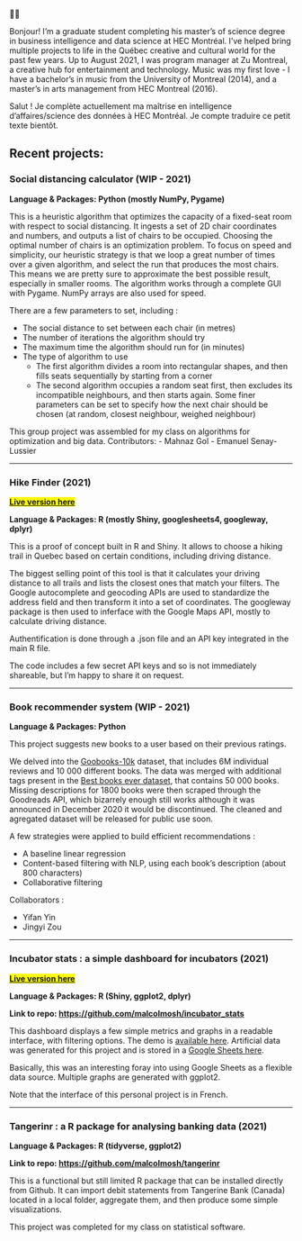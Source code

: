 
🎺💾

Bonjour! I’m a graduate student completing his master’s of science
degree in business intelligence and data science at HEC Montréal. I’ve
helped bring multiple projects to life in the Québec creative and
cultural world for the past few years. Up to August 2021, I was program
manager at Zu Montreal, a creative hub for entertainment and technology.
Music was my first love - I have a bachelor’s in music from the
University of Montreal (2014), and a master’s in arts management from
HEC Montreal (2016).

Salut ! Je complète actuellement ma maîtrise en intelligence
d’affaires/science des données à HEC Montréal. Je compte traduire ce
petit texte bientôt.

## Recent projects:

### Social distancing calculator (WIP - 2021)

**Language & Packages: Python (mostly NumPy, Pygame)**

This is a heuristic algorithm that optimizes the capacity of a
fixed-seat room with respect to social distancing. It ingests a set of
2D chair coordinates and numbers, and outputs a list of chairs to be
occupied. Choosing the optimal number of chairs is an optimization
problem. To focus on speed and simplicity, our heuristic strategy is
that we loop a great number of times over a given algorithm, and select
the run that produces the most chairs. This means we are pretty sure to
approximate the best possible result, especially in smaller rooms. The
algorithm works through a complete GUI with Pygame. NumPy arrays are
also used for speed.

There are a few parameters to set, including :

-   The social distance to set between each chair (in metres)
-   The number of iterations the algorithm should try
-   The maximum time the algorithm should run for (in minutes)
-   The type of algorithm to use
    -   The first algorithm divides a room into rectangular shapes, and
        then fills seats sequentially by starting from a corner
    -   The second algorithm occupies a random seat first, then excludes
        its incompatible neighbours, and then starts again. Some finer
        parameters can be set to specify how the next chair should be
        chosen (at random, closest neighbour, weighed neighbour)

This group project was assembled for my class on algorithms for
optimization and big data. Contributors: - Mahnaz Gol - Emanuel
Senay-Lussier

------------------------------------------------------------------------

### Hike Finder (2021)

<mark>**[Live version
here](https://osimhan.shinyapps.io/hikeapp/)**</mark>

**Language & Packages: R (mostly Shiny, googlesheets4, googleway,
dplyr)**

This is a proof of concept built in R and Shiny. It allows to choose a
hiking trail in Quebec based on certain conditions, including driving
distance.

The biggest selling point of this tool is that it calculates your
driving distance to all trails and lists the closest ones that match
your filters. The Google autocomplete and geocoding APIs are used to
standardize the address field and then transform it into a set of
coordinates. The googleway package is then used to inferface with the
Google Maps API, mostly to calculate driving distance.

Authentification is done through a .json file and an API key integrated
in the main R file.

The code includes a few secret API keys and so is not immediately
shareable, but I’m happy to share it on request.

------------------------------------------------------------------------

### Book recommender system (WIP - 2021)

**Language & Packages: Python**

This project suggests new books to a user based on their previous
ratings.

We delved into the
[Goobooks-10k](https://github.com/zygmuntz/goodbooks-10k) dataset, that
includes 6M individual reviews and 10 000 different books. The data was
merged with additional tags present in the [Best books ever
dataset](https://zenodo.org/record/4265096#.YY2Zny3pPUI), that contains
50 000 books. Missing descriptions for 1800 books were then scraped
through the Goodreads API, which bizarrely enough still works although
it was announced in December 2020 it would be discontinued. The cleaned
and agregated dataset will be released for public use soon.

A few strategies were applied to build efficient recommendations :

-   A baseline linear regression
-   Content-based filtering with NLP, using each book’s description
    (about 800 characters)
-   Collaborative filtering

Collaborators :

-   Yifan Yin
-   Jingyi Zou

------------------------------------------------------------------------

### Incubator stats : a simple dashboard for incubators (2021)

<mark>**[Live version
here](https://osimhan.shinyapps.io/incubator_dashboard/)**</mark>

**Language & Packages: R (Shiny, ggplot2, dplyr)**

**Link to repo: <https://github.com/malcolmosh/incubator_stats>**

This dashboard displays a few simple metrics and graphs in a readable
interface, with filtering options. The demo is [available
here](https://osimhan.shinyapps.io/incubator_dashboard/). Artificial
data was generated for this project and is stored in a [Google Sheets
here](https://docs.google.com/spreadsheets/d/1WFewCMyHGIhMgSNVD6vfElNVoEvY_duGKipdkK97K0Q/edit?usp=sharing).

Basically, this was an interesting foray into using Google Sheets as a
flexible data source. Multiple graphs are generated with ggplot2.

Note that the interface of this personal project is in French.

------------------------------------------------------------------------

### Tangerinr : a R package for analysing banking data (2021)

**Language & Packages: R (tidyverse, ggplot2)**

**Link to repo: <https://github.com/malcolmosh/tangerinr>**

This is a functional but still limited R package that can be installed
directly from Github. It can import debit statements from Tangerine Bank
(Canada) located in a local folder, aggregate them, and then produce
some simple visualizations.

This project was completed for my class on statistical software.
